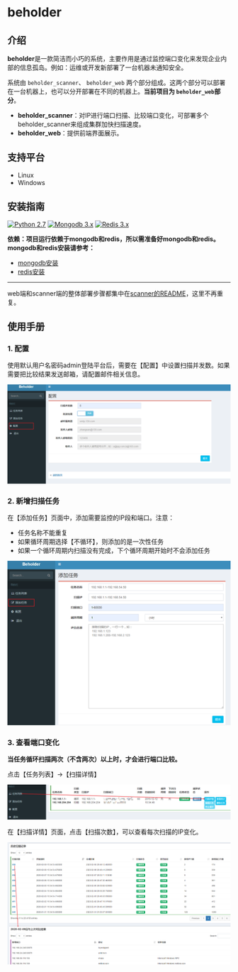 # beholder 

## 介绍

**beholder**是一款简洁而小巧的系统，主要作用是通过监控端口变化来发现企业内部的信息孤岛。例如：运维或开发新部署了一台机器未通知安全。

系统由 `beholder_scanner`、 `beholder_web`  两个部分组成。这两个部分可以部署在一台机器上，也可以分开部署在不同的机器上。**当前项目为 `beholder_web`部分**。

* **beholder_scanner**：对IP进行端口扫描、比较端口变化，可部署多个beholder_scanner来组成集群加快扫描速度。
* **beholder_web**：提供前端界面展示。

## 支持平台

* Linux
* Windows

## 安装指南

[![Python 2.7](https://img.shields.io/badge/python-2.7-yellow.svg)](https://www.python.org/) 
[![Mongodb 3.x](https://img.shields.io/badge/mongodb-3.x-red.svg)](https://www.mongodb.com/download-center?jmp=nav)
[![Redis 3.x](https://img.shields.io/badge/redis-3.x-green)](https://redis.io/)

**依赖：项目运行依赖于mongodb和redis，所以需准备好mongodb和redis。mongodb和redis安装请参考：**

* [mongodb安装](./docs/mongodb.md)
* [redis安装](./docs/redis.md)

*** 
web端和scanner端的整体部署步骤都集中在[scanner的README](https://github.com/zj1244/beholder_scanner#%E5%AE%89%E8%A3%85%E6%8C%87%E5%8D%97)，这里不再重复。


## 使用手册

### 1. 配置
使用默认用户名密码admin登陆平台后，需要在【配置】中设置扫描并发数。如果需要把比较结果发送邮箱，请配置邮件相关信息。

![](docs/pic/1.png)

### 2. 新增扫描任务
在【添加任务】页面中，添加需要监控的IP段和端口。注意：
* 任务名称不能重复
* 如果循环周期选择【不循环】，则添加的是一次性任务
* 如果一个循环周期内扫描没有完成，下个循环周期开始时不会添加任务

![](docs/pic/2.png)

### 3. 查看端口变化
**当任务循环扫描两次（不含两次）以上时，才会进行端口比较。**

点击【任务列表】->【扫描详情】

![](docs/pic/3.png)

在【扫描详情】页面，点击【扫描次数】，可以查看每次扫描的IP变化。

![](docs/pic/4.png)